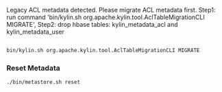 
Legacy ACL metadata detected. Please migrate ACL metadata first. Step1: run command 'bin/kylin.sh org.apache.kylin.tool.AclTableMigrationCLI MIGRATE', Step2: drop hbase tables: kylin_metadata_acl and kylin_metadata_user

```sh

bin/kylin.sh org.apache.kylin.tool.AclTableMigrationCLI MIGRATE

```

### Reset Metadata

```sh
./bin/metastore.sh reset
```